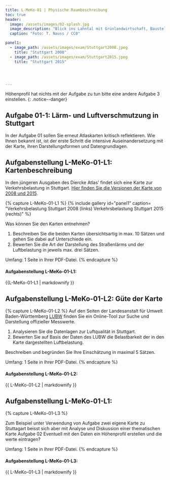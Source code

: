 ```yaml
---
title: L-MeKo-01 | Physische Raumbeschreibung
toc: true
header:
  image: /assets/images/02-splash.jpg
  image_description: "Blick ins Lahntal mit Grünlandwirtschaft, Baustelle für Stromtrassen und Regenbogen."
  caption: "Foto: T. Nauss / CC0"

panel1:  
  - image_path: /assets/images/exam/Stuttgart2008.jpeg
    title: "Stuttgart 2008"
  - image_path: /assets/images/exam/Stuttgart2015.jpeg
    title: "Stuttgart 2015"




---
```


 Höhenprofil hat nichts mit der Aufgabe zu tun bitte eine andere Aufgabe 3 einstellen.
{: .notice--danger}

## Aufgabe 01-1: Lärm- und Luftverschmutzung in Stuttgart

In der Aufgabe 01 sollen Sie erneut Atlaskarten kritisch reflektieren. Wie Ihnen bekannt ist, ist der erste Schritt die intensive Auseinandersetzung mit der Karte, ihren Darstellungsformen und Datengrundlagen. 


## Aufgabenstellung L-MeKo-01-L1: Kartenbeschreibung
In den jüngeren Ausgaben des Diercke Atlas’ findet sich eine Karte zur Verkehrsbelastung in Stuttgart. [Hier finden Sie die Versionen der Karte von 2008 und 2015](https://ilias.uni-marburg.de/goto.php?target=fold_1924576&client_id=UNIMR).


{% capture L-MeKo-01-L1 %}
{% include gallery id="panel1"  caption= "Verkehrsbelastung Stuttgart 2008 (links)  Verkehrsbelastung Stuttgart 2015 (rechts)" %}

Was können Sie den Karten entnehmen? 
1.  Beschreiben Sie die beiden Karten übersichtsartig in max. 10 Sätzen und gehen Sie dabei auf Unterschiede ein. 
1.  Bewerten Sie die Art der Darstellung des Straßenlärms und der Luftbelastung in jeweils max. drei Sätzen.

Umfang: 1 Seite in Ihrer PDF-Datei.
{% endcapture %}
<div class="notice--success">
  <h4 class="no_toc">Aufgabenstellung L-MeKo-01-L1:</h4>
  {{L-MeKo-01-L1 | markdownify }}
</div>

## Aufgabenstellung L-MeKo-01-L2: Güte der Karte
{% capture L-MeKo-01-L2 %}
Auf den Seiten der Landesanstalt für Umwelt Baden-Württemberg [LUBW](https://www.lubw.baden-wuerttemberg.de/aktuelle-messwerte) finden Sie ein Online-Tool zur Suche und Darstellung offizieller Messwerte. 
1.  Analysieren Sie die Datenlagen zur Luftqualität in Stuttgart.  
1.  Bewerten Sie auf Basis der Daten des LUBW die Belastbarkeit der in den Karte dargestellten Luftbelastung.

Beschreiben und begründen Sie Ihre Einschätzung in maximal 5 Sätzen.


Umfang: 1 Seite in Ihrer PDF-Datei.
{% endcapture %}
<div class="notice--success">
  <h4 class="no_toc">Aufgabenstellung L-MeKo-01-L2:</h4>
  {{ L-MeKo-01-L2 | markdownify }}
</div>



## Aufgabenstellung L-MeKo-01-L1: 

{% capture L-MeKo-01-L3 %}



Zum Beispiel unter Verwendung von Aufgabe zwei eigene Karte zu Stuttagart beisst sich aber mit Analyse und Diskussion einer thematischen Karte Aufgabe 02
Eventuell mit den Daten ein Höhenprofil erstellen und die werte eintragen?


Umfang: 1 Seite in Ihrer PDF-Datei.
{% endcapture %}
<div class="notice--success">
  <h4 class="no_toc">Aufgabenstellung L-MeKo-01-L3:</h4>
  {{ L-MeKo-01-L3 | markdownify }}
</div>

